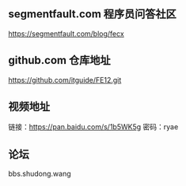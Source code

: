 ## segmentfault.com 程序员问答社区
https://segmentfault.com/blog/fecx

## github.com 仓库地址
https://github.com/itguide/FE12.git

## 视频地址

链接：https://pan.baidu.com/s/1b5WK5g 密码：ryae

## 论坛
bbs.shudong.wang